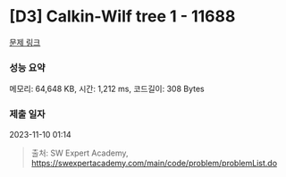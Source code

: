 # [D3] Calkin-Wilf tree 1 - 11688 

[문제 링크](https://swexpertacademy.com/main/code/problem/problemDetail.do?contestProbId=AXgZSOn6ApIDFASW) 

### 성능 요약

메모리: 64,648 KB, 시간: 1,212 ms, 코드길이: 308 Bytes

### 제출 일자

2023-11-10 01:14



> 출처: SW Expert Academy, https://swexpertacademy.com/main/code/problem/problemList.do